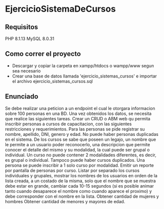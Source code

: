# EjercicioSistemaDeCursos

## Requisitos
PHP 8.1.13
MySQL 8.0.31

## Como correr el proyecto
- Descargar y copiar la carpeta en xampp/htdocs o wampp/www segun sea necesario
- Crear una base de datos llamada 'ejercicio_sistemas_cursos' e importar el archivo ejercicio_sistemas_cursos.sql

## Enunciado
Se debe realizar una peticion a un endpoint el cual le otorgara informacion sobre 100 personas en una BD.
Una vez obtenidos los datos, se necesita que realice las siguientes tareas.
Crear un CRUD o ABM web qu permita inscribir personas a cursos de capacitacion, con las siguientes restricciones 
y requerimientos.
Para las personas se pide registrar su nombre, apellido, DNI, genero y edad. No puede haber personas duplicadas en
el sistema.
De los cursos se sabe que poseen un legajo, un nombre que le permite a un usuario poder reconocerlo,
una descripcion que permite conocer el detalle del mismo y su modalidad, la cual puede ser grupal o individual.
Un curso no puede contener 2 modalidades diferentes, es decir, es grupal o individual. 
Tampoco puede haber cursos duplicados.
Una persona se puede inscribir a 1 solo curso por modalidad.
Emitir un reporte por pantalla de personas por curso.
Listar por separado los cursos individuales y grupales, mostrar los nombres de los usuarios en orden de la lista 
creada, a un costado de la misma, solo que el nombre que se muestra debe estar en grande, cambiar cada 10-15 segundos
(si es posible animar tanto cuando desaparece el nombre como cuando aparece el proximo) y debe corresponder con el nombre en la lista.
Obtener cantidad de mujeres y hombres
Obtener cantidad de menores y mayores de edad.

